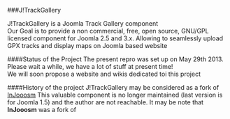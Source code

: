 ###J!TrackGallery

J!TrackGallery is a Joomla Track Gallery component  
Our Goal is to provide a non commercial, free, open source, GNU/GPL licensed component for Joomla 2.5 and 3.x. 
Allowing to seamlessly upload GPX tracks and display maps on Joomla based website

####Status of the Project
The present repro was set up on May 29th 2013.   
Please wait a while, we have a lot of stuff at present time!  
We will soon propose a website and wikis dedicated toi this project

####History of the project
J!TrackGallery may be considered as a fork of [InJooosm](http://injooosm.sourceforge.net/)
This valuable component is no longer maintained (last version is for Joomla 1.5) and the author are not reachable. 
It may be note that **InJooosm** was a fork of 

